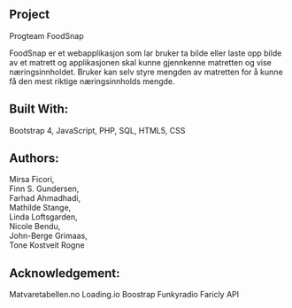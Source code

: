 Project
----------------
Progteam FoodSnap

FoodSnap er et webapplikasjon som lar bruker 
ta bilde eller laste opp bilde av et matrett og 
applikasjonen skal kunne gjennkenne matretten og vise næringsinnholdet.
Bruker kan selv styre mengden av matretten for å kunne få den mest riktige næringsinnholds mengde.

Built With:
----------------
Bootstrap 4,
JavaScript,
PHP,
SQL,
HTML5,
CSS

Authors:
----------------
Mirsa Ficori, 			
Finn S. Gundersen, 	
Farhad Ahmadhadi, 	
Mathilde Stange, 		
Linda Loftsgarden, 	
Nicole Bendu, 		
John-Berge Grimaas,  	
Tone Kostveit Rogne 

Acknowledgement:
----------------
Matvaretabellen.no
Loading.io
Boostrap Funkyradio
Faricly API
